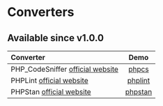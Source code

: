 <!-- markdownlint-disable MD013 -->
# Converters

## Available since v1.0.0

| Converter                                            |             Demo             |
|:-----------------------------------------------------|:----------------------------:|
| PHP_CodeSniffer [official website][phpcs]            |   [phpcs](phpcs/README.md)   |
| PHPLint [official website][phplint]                  | [phplint](phplint/README.md) |
| PHPStan [official website][phpstan]                  | [phpstan](phpstan/README.md) |

[phpcs]: https://github.com/PHPCSStandards/PHP_CodeSniffer
[phplint]: https://github.com/overtrue/phplint
[phpstan]: https://github.com/phpstan/phpstan
